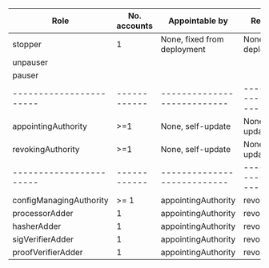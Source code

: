| Role                    | No. accounts | Appointable by              | Revocable by                | Action at revocation/update | Operate at            |
| ----------------------- | ------------ | --------------------------- | --------------------------- | --------------------------- | --------------------- |
| stopper                 | 1            | None, fixed from deployment | None, fixed from deployment | N/A                         | Admin                 |
| unpauser                |              |                             |                             |                             | Admin                 |
| pauser                  |              |                             |                             |                             | Admin                 |
| ----------------------- | ------------ | --------------------------- | --------------------------- | --------------------------- | --------------------- |
| appointingAuthority     | >=1          | None, self-update           | None, self-update           | pause                       | Admin                 |
| revokingAuthority       | >=1          | None, self-update           | None, self-update           | pause                       | Admin                 |
| ----------------------- | ------------ | --------------------------- | --------------------------- | --------------------------- | --------------------- |
| configManagingAuthority | >= 1         | appointingAuthority         | revokingAuthority           | None                        | Exchange              |
| processorAdder          | 1            | appointingAuthority         | revokingAuthority           | None                        | ProcessorProxy        |
| hasherAdder             | 1            | appointingAuthority         | revokingAuthority           | None                        | HasherRegistry        |
| sigVerifierAdder        | 1            | appointingAuthority         | revokingAuthority           | None                        | SigVerifierRegistry   |
| proofVerifierAdder      | 1            | appointingAuthority         | revokingAuthority           | None                        | ProofVerifierRegistry |
